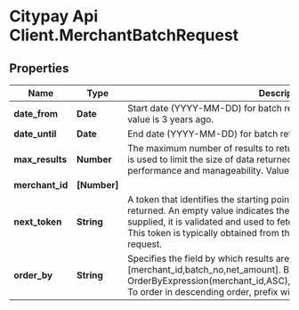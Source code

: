 # Citypay Api Client.MerchantBatchRequest

## Properties

Name | Type | Description | Notes
------------ | ------------- | ------------- | -------------
**date_from** | **Date** | Start date (YYYY-MM-DD) for batch retrieval range, inclusive. Maximum value is 3 years ago. | [optional] 
**date_until** | **Date** | End date (YYYY-MM-DD) for batch retrieval range, inclusive. | [optional] 
**max_results** | **Number** | The maximum number of results to return in a single response. This value is used to limit the size of data returned by the API, enhancing performance and manageability. Values should be between 5 and 250. | [optional] 
**merchant_id** | **[Number]** |  | [optional] 
**next_token** | **String** | A token that identifies the starting point of the page of results to be returned. An empty value indicates the start of the dataset. When supplied, it is validated and used to fetch the subsequent page of results. This token is typically obtained from the response of a previous pagination request. | [optional] 
**order_by** | **String** | Specifies the field by which results are ordered. Available fields are [merchant_id,batch_no,net_amount]. By default, fields are ordered by OrderByExpression(merchant_id,ASC),OrderByExpression(batch_no,ASC). To order in descending order, prefix with &#39;-&#39; or suffix with &#39; DESC&#39;. | [optional] 


